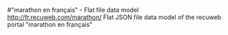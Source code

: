 #"marathon en français" - Flat file data model
http://fr.recuweb.com/marathon/
Flat JSON file data model of the recuweb portal "marathon en français"
